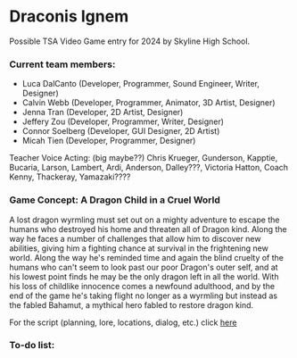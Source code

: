 # Draconis Ignem
Possible TSA Video Game entry for 2024 by Skyline High School.

### Current team members:
- Luca DalCanto (Developer, Programmer, Sound Engineer, Writer, Designer)
- Calvin Webb (Developer, Programmer, Animator, 3D Artist, Designer)
- Jenna Tran (Developer, 2D Artist, Designer)
- Jeffery Zou (Developer, Programmer,  Writer, Designer)
- Connor Soelberg (Developer, GUI Designer, 2D Artist)
- Micah Tien (Developer, Programmer, Designer)

Teacher Voice Acting: (big maybe??)
Chris Krueger, Gunderson, Kapptie, Bucaria, Larson, Lambert, Ardi, Anderson, Dalley???, Victoria Hatton, Coach Kenny, Thackeray, Yamazaki????

### Game Concept: A Dragon Child in a Cruel World
A lost dragon wyrmling must set out on a mighty adventure to escape the humans who destroyed his home and threaten all of Dragon kind. Along the way he faces a number of challenges that allow him to discover new abilities, giving him a fighting chance at survival in the frightening new world. Along the way he's reminded time and again the blind cruelty of the humans who can't seem to look past our poor Dragon's outer self, and at his lowest point finds he may be the only dragon left in all the world. With his loss of childlike innocence comes a newfound adulthood, and by the end of the game he's taking flight no longer as a wyrmling but instead as the fabled Bahamut, a mythical hero fabled to restore dragon kind.

For the script (planning, lore, locations, dialog, etc.) click [here](https://github.com/Luca-Skyline/fantasy-game-2024/blob/main/story/dragon_story.md)

### To-do list:
